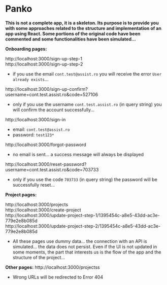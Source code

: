 # Panko

**This is not a complete app, it is a skeleton. Its purpose is to provide you with some approaches related to the structure and implementation of an app using React. Some portions of the original code have been commented and some functionalities have been simulated...**

**Onboarding pages:**

http://localhost:3000/sign-up-step-1<br>
http://localhost:3000/sign-up-step-2

- if you use the email `cont.test@assist.ro` you will receive the error `User already exists`...

http://localhost:3000/sign-up-confirm?username=cont.test.assist.ro&code=527106

- only if you use the username `cont.test.assist.ro` (in query string) you will confirm the account successfully...

http://localhost:3000/sign-in

- email: `cont.test@assist.ro`
- password: `test123*`

http://localhost:3000/forgot-password

- no email is sent... a success message will always be displayed

http://localhost:3000/reset-password?username=cont.test.assist.ro&code=703733

- only if you use the code `703733` (in query string) the password will be successfully reset...

**Project pages:**

http://localhost:3000/projects<br>
http://localhost:3000/create-project<br>
http://localhost:3000/update-project-step-1/1395454c-a8e5-43dd-ac3e-779e2e8b085d<br>
http://localhost:3000/update-project-step-2/1395454c-a8e5-43dd-ac3e-779e2e8b085d

- All these pages use dummy data... the connection with an API is simulated... the data does not persist. Even if the UI is not updated in some moments, the part that interests us is the flow of the app and the structure of the project...

**Other pages:**
http://localhost:3000/projectss

- Wrong URLs will be redirected to Error 404
